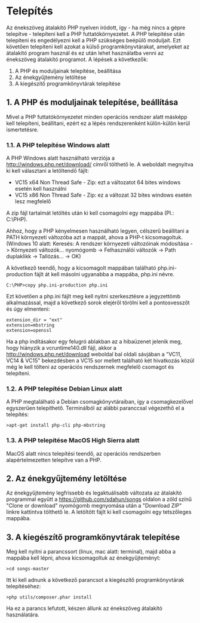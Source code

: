 # Telepítés

Az énekszöveg átalakító PHP nyelven íródott, így - ha még nincs a gépre telepítve - telepíteni kell a PHP futtatókörnyezetet. A PHP telepítése után telepíteni és engedélyezni kell a PHP szükséges
beépülő moduljait. Ezt követően telepíteni kell azokat a külső programkönyvtárakat, amelyeket az
átalakító program használ és ez után lehet használatba venni az énekszöveg átalakító programot.
A lépések a következők:
1. A PHP és moduljainak telepítése, beállítása
2. Az énekgyűjtemény letöltése
3. A kiegészítő programkönyvtárak telepítése

## 1. A PHP és moduljainak telepítése, beállítása
Mivel a PHP futtatókörnyezetet minden operációs rendszer alatt másképp kell telepíteni, beállítani,
ezért ez a lépés rendszerenként külön-külön kerül ismertetésre.

### 1.1. A PHP telepítése Windows alatt
A PHP Windows alatt használható verziója a http://windows.php.net/download/ címről tölthető le.
A weboldalt megnyitva ki kell választani a letöltendő fájlt:
- VC15 x64 Non Thread Safe - Zip: ezt a változatot 64 bites windows esetén kell használni
- VC15 x86 Non Thread Safe - Zip: ez a változat 32 bites windows esetén lesz megfelelő

A zip fájl tartalmát letöltés után ki kell csomagolni egy mappába (Pl.: C:\PHP).

Ahhoz, hogy a PHP kényelmesen használható legyen, célszerű beállítani a PATH környezeti változóba
azt a mappát, ahova a PHP-t kicsomagoltuk. (Windows 10 alatt: Keresés: A rendszer környezeti változóinak
módosítása -> Környezeti változók... nyomógomb -> Felhasználói változók -> Path duplaklikk -> Tallózás... -> OK)

A következő teendő, hogy a kicsomagolt mappában található php.ini-production fájlt át kell
másolni ugyanabba a mappába, php.ini névre.

`C:\PHP>copy php.ini-production php.ini`

Ezt követően a php.ini fájlt meg kell nyitni szerkesztésre a jegyzettömb alkalmazással, majd
a következő sorok elejéről törölni kell a pontosvesszőt és úgy elmenteni:
```
extension_dir = "ext"
extension=mbstring
extension=openssl
```

Ha a php indításakor egy felugró ablakban az a hibaüzenet jelenik meg, hogy hiányzik a vcruntime140.dll fájl,
akkor a http://windows.php.net/download weboldal bal oldali sávjában a "VC11, VC14 & VC15" bekezdésben a
VC15 sor mellett található két hivatkozás közül még le kell tölteni az operációs rendszernek megfelelő csomagot és telepíteni.

### 1.2. A PHP telepítése Debian Linux alatt
A PHP megtalálható a Debian csomagkönyvtáraiban, így a csomagkezelővel egyszerűen telepíthető.
Terminálból az alábbi paranccsal végezethő el a telepítés:

`>apt-get install php-cli php-mbstring`

### 1.3. A PHP telepítése MacOS High Sierra alatt
MacOS alatt nincs telepítési teendő, az operációs rendszerben alapértelmezetten telepítve van a PHP.

## 2. Az énekgyűjtemény letöltése
Az énekgyűjtemény legfrissebb és legaktuálisabb változata az átalakító programmal együtt a
https://github.com/sdahun/songs oldalon a zöld színű "Clone or download" nyomógomb megnyomása
után a "Download ZIP" linkre kattintva tölthető le.
A letöltött fájlt ki kell csomagolni egy tetszőleges mappába.

## 3. A kiegészítő programkönyvtárak telepítése
Meg kell nyitni a parancssort (linux, mac alatt: terminal), majd abba a mappába kell lépni,
ahova kicsomagoltuk az énekgyűjteményt:

`>cd songs-master`

Itt ki kell adnunk a következő parancsot a kiegészítő programkönyvtárak telepítéséhez:

`>php utils/composer.phar install`

Ha ez a parancs lefutott, készen állunk az énekszöveg átalakító használatára.

